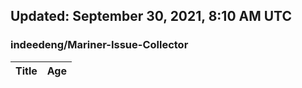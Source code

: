 ## Updated: September 30, 2021, 8:10 AM UTC


### indeedeng/Mariner-Issue-Collector
|**Title**|**Age**|
|:----|:----|